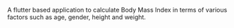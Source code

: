 A flutter based application to calculate Body Mass Index in terms of various factors such as age, gender, height and weight.
